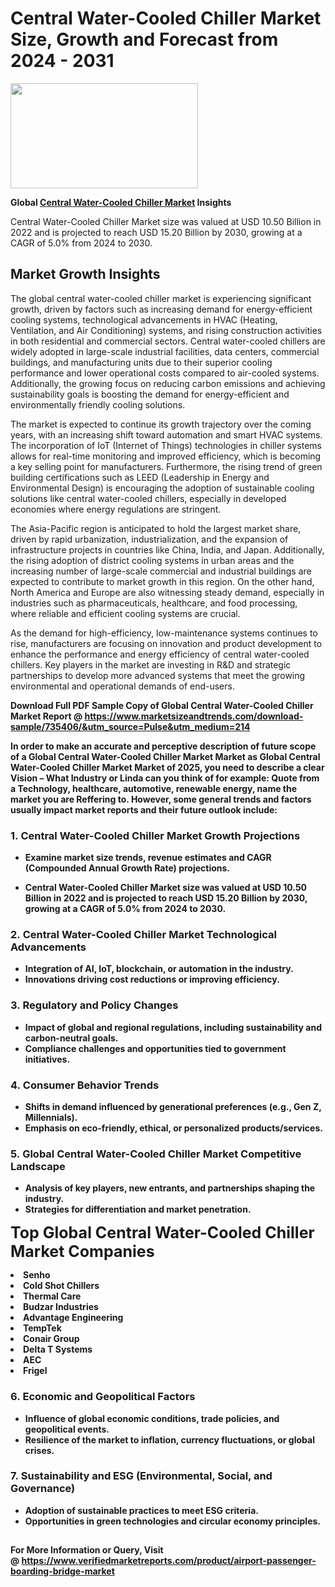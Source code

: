 <H1>Central Water-Cooled Chiller Market Size, Growth and Forecast from 2024 - 2031</H1><img class="aligncenter size-medium wp-image-584254" src="https://thirdeyenews.in/wp-content/uploads/2024/09/Global-Market-Research-300x168.jpeg" alt="" width="300" height="168" /><p><strong>Global&nbsp;<a href="https://www.marketsizeandtrends.com/download-sample/735406/&amp;utm_source=Pulse&amp;utm_medium=214">Central Water-Cooled Chiller Market</a> Insights</strong></p><p>Central Water-Cooled Chiller Market size was valued at USD 10.50 Billion in 2022 and is projected to reach USD 15.20 Billion by 2030, growing at a CAGR of 5.0% from 2024 to 2030.</p><p><h2>Market Growth Insights</h2> <p>The global central water-cooled chiller market is experiencing significant growth, driven by factors such as increasing demand for energy-efficient cooling systems, technological advancements in HVAC (Heating, Ventilation, and Air Conditioning) systems, and rising construction activities in both residential and commercial sectors. Central water-cooled chillers are widely adopted in large-scale industrial facilities, data centers, commercial buildings, and manufacturing units due to their superior cooling performance and lower operational costs compared to air-cooled systems. Additionally, the growing focus on reducing carbon emissions and achieving sustainability goals is boosting the demand for energy-efficient and environmentally friendly cooling solutions.</p> <p><strong></strong></p> <p>The market is expected to continue its growth trajectory over the coming years, with an increasing shift toward automation and smart HVAC systems. The incorporation of IoT (Internet of Things) technologies in chiller systems allows for real-time monitoring and improved efficiency, which is becoming a key selling point for manufacturers. Furthermore, the rising trend of green building certifications such as LEED (Leadership in Energy and Environmental Design) is encouraging the adoption of sustainable cooling solutions like central water-cooled chillers, especially in developed economies where energy regulations are stringent.</p> <p>The Asia-Pacific region is anticipated to hold the largest market share, driven by rapid urbanization, industrialization, and the expansion of infrastructure projects in countries like China, India, and Japan. Additionally, the rising adoption of district cooling systems in urban areas and the increasing number of large-scale commercial and industrial buildings are expected to contribute to market growth in this region. On the other hand, North America and Europe are also witnessing steady demand, especially in industries such as pharmaceuticals, healthcare, and food processing, where reliable and efficient cooling systems are crucial.</p> <p>As the demand for high-efficiency, low-maintenance systems continues to rise, manufacturers are focusing on innovation and product development to enhance the performance and energy efficiency of central water-cooled chillers. Key players in the market are investing in R&D and strategic partnerships to develop more advanced systems that meet the growing environmental and operational demands of end-users.</p> <p><strong></p><p><span class=""><strong>Download Full PDF Sample Copy of Global Central Water-Cooled Chiller Market Report</strong> @ <a href="https://www.marketsizeandtrends.com/download-sample/735406/&amp;utm_source=Pulse&amp;utm_medium=214" target="_blank">https://www.marketsizeandtrends.com/download-sample/735406/&amp;utm_source=Pulse&amp;utm_medium=214</a></span></p><p>In order to make an accurate and perceptive description of future scope of a Global&nbsp;Central Water-Cooled Chiller Market Market as Global&nbsp;Central Water-Cooled Chiller Market Market of 2025, you need to describe a clear Vision &ndash; What Industry or Linda can you think of for example: Quote from a Technology, healthcare, automotive, renewable energy, name the market you are Reffering to. However, some general trends and factors usually impact market reports and their future outlook include:</p><h3>1.&nbsp;<strong>Central Water-Cooled Chiller Market Growth Projections</strong></h3><ul><li>Examine market size trends, revenue estimates and CAGR (Compounded Annual Growth Rate) projections.</li><li><p>Central Water-Cooled Chiller Market size was valued at USD 10.50 Billion in 2022 and is projected to reach USD 15.20 Billion by 2030, growing at a CAGR of 5.0% from 2024 to 2030.</p></li></ul><h3>2.&nbsp;<strong>Central Water-Cooled Chiller Market Technological Advancements</strong></h3><ul><li>Integration of AI, IoT, blockchain, or automation in the industry.</li><li>Innovations driving cost reductions or improving efficiency.</li></ul><h3>3.&nbsp;<strong>Regulatory and Policy Changes</strong></h3><ul><li>Impact of global and regional regulations, including sustainability and carbon-neutral goals.</li><li>Compliance challenges and opportunities tied to government initiatives.</li></ul><h3>4.&nbsp;<strong>Consumer Behavior Trends</strong></h3><ul><li>Shifts in demand influenced by generational preferences (e.g., Gen Z, Millennials).</li><li>Emphasis on eco-friendly, ethical, or personalized products/services.</li></ul><h3>5.&nbsp;<strong>Global Central Water-Cooled Chiller Market Competitive Landscape</strong></h3><ul><li>Analysis of key players, new entrants, and partnerships shaping the industry.</li><li>Strategies for differentiation and market penetration.</li></ul><p data-pm-slice="1 1 []"><span style="color: inherit; font-family: inherit; font-size: 25px;">Top Global Central Water-Cooled Chiller Market Companies</span></p><div class="" data-test-id=""><p><li>Senho</li><li> Cold Shot Chillers</li><li> Thermal Care</li><li> Budzar Industries</li><li> Advantage Engineering</li><li> TempTek</li><li> Conair Group</li><li> Delta T Systems</li><li> AEC</li><li> Frigel</li></p></div><h3>6.&nbsp;<strong>Economic and Geopolitical Factors</strong></h3><ul><li>Influence of global economic conditions, trade policies, and geopolitical events.</li><li>Resilience of the market to inflation, currency fluctuations, or global crises.</li></ul><h3>7.&nbsp;<strong>Sustainability and ESG (Environmental, Social, and Governance)</strong></h3><ul><li>Adoption of sustainable practices to meet ESG criteria.</li><li>Opportunities in green technologies and circular economy principles.</li></ul><h2><strong style="font-size: 14px;">For More Information or Query, Visit @&nbsp;</strong><a style="background-color: #ffffff; font-size: 14px;" href="https://www.marketsizeandtrends.com/report/central-water-cooled-chiller-market/" target="_blank">https://www.verifiedmarketreports.com/product/airport-passenger-boarding-bridge-market</a></h2>
